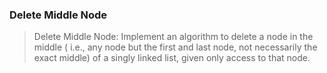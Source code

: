 ### Delete Middle Node

> Delete Middle Node: Implement an algorithm to delete a node in the middle (
> i.e., any node but the first and last node, not necessarily the exact middle)
> of
> a singly linked list, given only access to that node.
